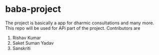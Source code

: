# baba-project
The project is basically a app for dharmic consultations and many more. 
This repo will be used for APi part of the project.
Contributors are 
1. Rishav Kumar
2. Saket Suman Yadav
3. Sanskriti 
